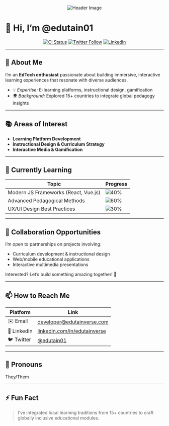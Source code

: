 <!-- prettier-ignore-start -->
<p align="center">
  <img src="https://github.com/edutain01/edutain01/raw/main/profile-header.png" alt="Header Image" />
</p>

# 👋 Hi, I’m **@edutain01**

<p align="center">
  <a href="https://github.com/edutain01/edutain01/actions"><img src="https://img.shields.io/github/actions/workflow/status/edutain01/edutain01/ci.yml?style=flat-square" alt="CI Status" /></a>
  <a href="https://twitter.com/edutain01"><img src="https://img.shields.io/twitter/follow/edutain01?style=flat-square" alt="Twitter Follow" /></a>
  <a href="https://linkedin.com/in/yourprofile"><img src="https://img.shields.io/badge/LinkedIn-Profile-blue?style=flat-square&logo=linkedin" alt="LinkedIn" /></a>
</p>

---

## 🎯 About Me

I’m an **EdTech enthusiast** passionate about building immersive, interactive learning experiences that resonate with diverse audiences.

- 💡 _Expertise:_ E-learning platforms, instructional design, gamification  
- 🌍 _Background:_ Explored 15+ countries to integrate global pedagogy insights

---

## 📚 Areas of Interest

- **Learning Platform Development**  
- **Instructional Design & Curriculum Strategy**  
- **Interactive Media & Gamification**

---

## 🌱 Currently Learning

| Topic                                | Progress                                   |
|--------------------------------------|--------------------------------------------|
| Modern JS Frameworks (React, Vue.js) | ![40%](https://progress-bar.dev/40)       |
| Advanced Pedagogical Methods         | ![60%](https://progress-bar.dev/60)       |
| UX/UI Design Best Practices          | ![30%](https://progress-bar.dev/30)       |

---

## 🤝 Collaboration Opportunities

I’m open to partnerships on projects involving:

- Curriculum development & instructional design  
- Web/mobile educational applications  
- Interactive multimedia presentations

Interested? Let’s build something amazing together! 🚀

---

## 📫 How to Reach Me

| Platform   | Link                                                    |
|------------|---------------------------------------------------------|
| ✉️ Email    | [developer@edutainverse.com](mailto:developer@edutainverse.com)     |
| 💼 LinkedIn | [linkedin.com/in/edutainverse](https://linkedin.com/in/edutainverse) |
| 🐦 Twitter  | [@edutain01](https://twitter.com/edutain01)            |

---

## 🙋 Pronouns

They/Them

---

## ⚡ Fun Fact

> I’ve integrated local learning traditions from 15+ countries to craft globally inclusive educational modules.

<!-- prettier-ignore-end -->

